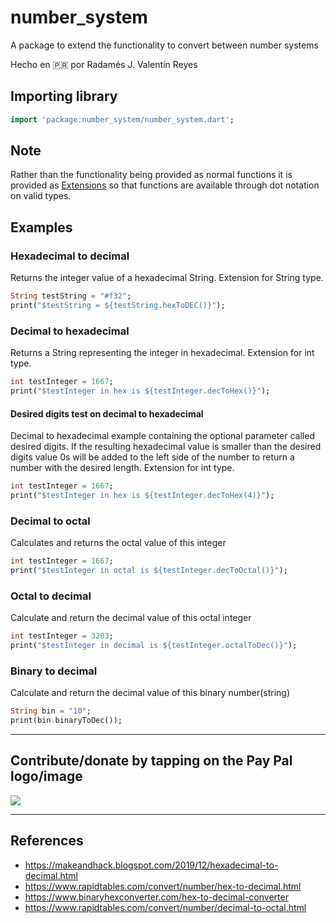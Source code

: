 # number_system

A package to extend the functionality to convert between number systems

Hecho en 🇵🇷 por Radamés J. Valentín Reyes

## Importing library

~~~dart
import 'package:number_system/number_system.dart';
~~~

## Note

Rather than the functionality being provided as normal functions it is provided as [Extensions](https://dart.dev/guides/language/extension-methods) so that functions are available through dot notation on valid types.

## Examples

### Hexadecimal to decimal

Returns the integer value of a hexadecimal String. Extension for String type.

~~~dart
String testString = "#f32";
print("$testString = ${testString.hexToDEC()}");
~~~

### Decimal to hexadecimal

Returns a String representing the integer in hexadecimal. Extension for int type.

~~~dart
int testInteger = 1667;
print("$testInteger in hex is ${testInteger.decToHex()}");
~~~

#### Desired digits test on decimal to hexadecimal

Decimal to hexadecimal example containing the optional parameter called desired digits. If the resulting hexadecimal value is smaller than the desired digits value 0s will be added to the left side of the number to return a number with the desired length. Extension for int type.

~~~dart
int testInteger = 1667;
print("$testInteger in hex is ${testInteger.decToHex(4)}");
~~~

### Decimal to octal

Calculates and returns the octal value of this integer

~~~dart
int testInteger = 1667;
print("$testInteger in octal is ${testInteger.decToOctal()}");
~~~

### Octal to decimal
Calculate and return the decimal value of this octal integer

~~~dart
int testInteger = 3203;
print("$testInteger in decimal is ${testInteger.octalToDec()}");
~~~

### Binary to decimal
Calculate and return the decimal value of this binary number(string)

~~~dart
String bin = "10";
print(bin.binaryToDec());
~~~

------------------------------------------------------------
## Contribute/donate by tapping on the Pay Pal logo/image

<a href="https://www.paypal.com/paypalme/onlinespawn"><img src="https://www.paypalobjects.com/webstatic/mktg/logo/pp_cc_mark_74x46.jpg"/></a>

------------------------------------------------------------

## References

- https://makeandhack.blogspot.com/2019/12/hexadecimal-to-decimal.html
- https://www.rapidtables.com/convert/number/hex-to-decimal.html
- https://www.binaryhexconverter.com/hex-to-decimal-converter
- https://www.rapidtables.com/convert/number/decimal-to-octal.html
